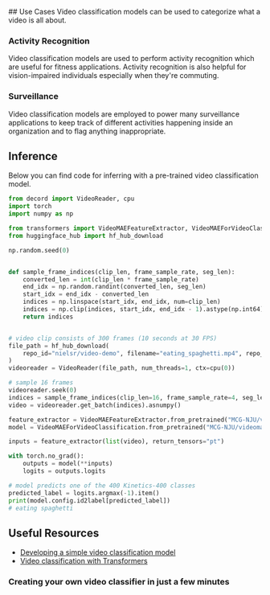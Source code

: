 ## Use Cases
Video classification models can be used to categorize what a video is all about.

### Activity Recognition
Video classification models are used to perform activity recognition which are useful for fitness applications. Activity 
recognition is also helpful for vision-impaired individuals especially when they're commuting.

### Surveillance

Video classification models are employed to power many surveillance applications to keep track of different activities
happening inside an organization and to flag anything inappropriate.

## Inference

Below you can find code for inferring with a pre-trained video classification model.

```python
from decord import VideoReader, cpu
import torch
import numpy as np

from transformers import VideoMAEFeatureExtractor, VideoMAEForVideoClassification
from huggingface_hub import hf_hub_download

np.random.seed(0)


def sample_frame_indices(clip_len, frame_sample_rate, seg_len):
    converted_len = int(clip_len * frame_sample_rate)
    end_idx = np.random.randint(converted_len, seg_len)
    start_idx = end_idx - converted_len
    indices = np.linspace(start_idx, end_idx, num=clip_len)
    indices = np.clip(indices, start_idx, end_idx - 1).astype(np.int64)
    return indices


# video clip consists of 300 frames (10 seconds at 30 FPS)
file_path = hf_hub_download(
    repo_id="nielsr/video-demo", filename="eating_spaghetti.mp4", repo_type="dataset"
)
videoreader = VideoReader(file_path, num_threads=1, ctx=cpu(0))

# sample 16 frames
videoreader.seek(0)
indices = sample_frame_indices(clip_len=16, frame_sample_rate=4, seg_len=len(videoreader))
video = videoreader.get_batch(indices).asnumpy()

feature_extractor = VideoMAEFeatureExtractor.from_pretrained("MCG-NJU/videomae-base-finetuned-kinetics")
model = VideoMAEForVideoClassification.from_pretrained("MCG-NJU/videomae-base-finetuned-kinetics")

inputs = feature_extractor(list(video), return_tensors="pt")

with torch.no_grad():
    outputs = model(**inputs)
    logits = outputs.logits

# model predicts one of the 400 Kinetics-400 classes
predicted_label = logits.argmax(-1).item()
print(model.config.id2label[predicted_label])
# eating spaghetti
```

## Useful Resources

- [Developing a simple video classification model](https://keras.io/examples/vision/video_classification)
- [Video classification with Transformers](https://keras.io/examples/vision/video_transformers)

### Creating your own video classifier in just a few minutes


